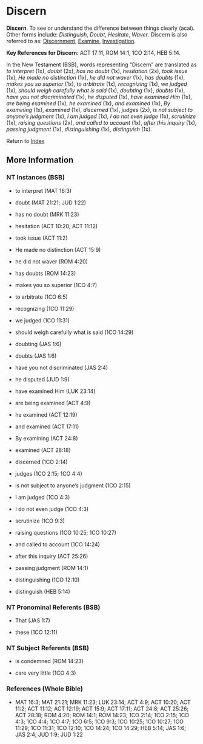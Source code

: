 # Discern
**Discern**. 
To see or understand the difference between things clearly (acai). 
Other forms include: 
*Distinguish*, *Doubt*, *Hesitate*, *Waver*. 
Discern is also referred to as: 
[Discernment](Discernment.md), [Examine](Examine.md), [Investigation](Investigation.md). 


**Key References for Discern**: 
ACT 17:11, ROM 14:1, 1CO 2:14, HEB 5:14. 




In the New Testament (BSB), words representing “Discern” are translated as 
*to interpret* (1x), *doubt* (2x), *has no doubt* (1x), *hesitation* (2x), *took issue* (1x), *He made no distinction* (1x), *he did not waver* (1x), *has doubts* (1x), *makes you so superior* (1x), *to arbitrate* (1x), *recognizing* (1x), *we judged* (1x), *should weigh carefully what is said* (1x), *doubting* (1x), *doubts* (1x), *have you not discriminated* (1x), *he disputed* (1x), *have examined Him* (1x), *are being examined* (1x), *he examined* (1x), *and examined* (1x), *By examining* (1x), *examined* (1x), *discerned* (1x), *judges* (2x), *is not subject to anyone’s judgment* (1x), *I am judged* (1x), *I do not even judge* (1x), *scrutinize* (1x), *raising questions* (2x), *and called to account* (1x), *after this inquiry* (1x), *passing judgment* (1x), *distinguishing* (1x), *distinguish* (1x). 


Return to [Index](00-Index.md)

## More Information

### NT Instances (BSB)

* to interpret (MAT 16:3)

* doubt (MAT 21:21; JUD 1:22)

* has no doubt (MRK 11:23)

* hesitation (ACT 10:20; ACT 11:12)

* took issue (ACT 11:2)

* He made no distinction (ACT 15:9)

* he did not waver (ROM 4:20)

* has doubts (ROM 14:23)

* makes you so superior (1CO 4:7)

* to arbitrate (1CO 6:5)

* recognizing (1CO 11:29)

* we judged (1CO 11:31)

* should weigh carefully what is said (1CO 14:29)

* doubting (JAS 1:6)

* doubts (JAS 1:6)

* have you not discriminated (JAS 2:4)

* he disputed (JUD 1:9)

* have examined Him (LUK 23:14)

* are being examined (ACT 4:9)

* he examined (ACT 12:19)

* and examined (ACT 17:11)

* By examining (ACT 24:8)

* examined (ACT 28:18)

* discerned (1CO 2:14)

* judges (1CO 2:15; 1CO 4:4)

* is not subject to anyone’s judgment (1CO 2:15)

* I am judged (1CO 4:3)

* I do not even judge (1CO 4:3)

* scrutinize (1CO 9:3)

* raising questions (1CO 10:25; 1CO 10:27)

* and called to account (1CO 14:24)

* after this inquiry (ACT 25:26)

* passing judgment (ROM 14:1)

* distinguishing (1CO 12:10)

* distinguish (HEB 5:14)



### NT Pronominal Referents (BSB)

* That (JAS 1:7)

* these (1CO 12:11)



### NT Subject Referents (BSB)

* is condemned (ROM 14:23)

* care very little (1CO 4:3)



### References (Whole Bible)

* MAT 16:3; MAT 21:21; MRK 11:23; LUK 23:14; ACT 4:9; ACT 10:20; ACT 11:2; ACT 11:12; ACT 12:19; ACT 15:9; ACT 17:11; ACT 24:8; ACT 25:26; ACT 28:18; ROM 4:20; ROM 14:1; ROM 14:23; 1CO 2:14; 1CO 2:15; 1CO 4:3; 1CO 4:4; 1CO 4:7; 1CO 6:5; 1CO 9:3; 1CO 10:25; 1CO 10:27; 1CO 11:29; 1CO 11:31; 1CO 12:10; 1CO 14:24; 1CO 14:29; HEB 5:14; JAS 1:6; JAS 2:4; JUD 1:9; JUD 1:22




